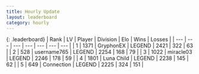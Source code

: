 ```yaml
---
title: Hourly Update
layout: leaderboard
category: hourly
---
```


{: .leaderboard}
| Rank | LV | Player | Division | Elo | Wins | Losses |
| --- | --- | --- | --- | --- | --- | --- |
| <span data-change="0">1</span> | 1371 | <span title="ID: 315148">GryphonEX</span> | LEGEND | <span data-change="0">2421</span> | <span data-change="0">322</span> | <span data-change="0">63</span> |
| <span data-change="0">2</span> | 528 | <span title="ID: 188640">username765</span> | LEGEND | <span data-change="0">2254</span> | <span data-change="0">168</span> | <span data-change="0">79</span> |
| <span data-change="0">3</span> | 1022 | <span title="ID: 416373">miracle03</span> | LEGEND | <span data-change="0">2246</span> | <span data-change="0">178</span> | <span data-change="0">59</span> |
| <span data-change="0">4</span> | 1801 | <span title="ID: 164871">Luna Child</span> | LEGEND | <span data-change="0">2238</span> | <span data-change="0">145</span> | <span data-change="0">62</span> |
| <span data-change="0">5</span> | 649 | <span title="ID: 539711">Connection</span> | LEGEND | <span data-change="-11">2225</span> | <span data-change="1">324</span> | <span data-change="1">151</span> |